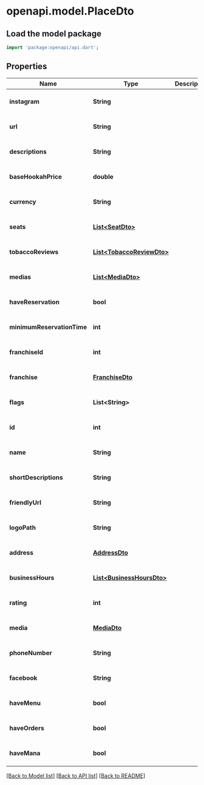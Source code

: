 # openapi.model.PlaceDto

## Load the model package
```dart
import 'package:openapi/api.dart';
```

## Properties
Name | Type | Description | Notes
------------ | ------------- | ------------- | -------------
**instagram** | **String** |  | [optional] [default to null]
**url** | **String** |  | [optional] [default to null]
**descriptions** | **String** |  | [optional] [default to null]
**baseHookahPrice** | **double** |  | [optional] [default to null]
**currency** | **String** |  | [optional] [default to null]
**seats** | [**List&lt;SeatDto&gt;**](SeatDto.md) |  | [optional] [default to []]
**tobaccoReviews** | [**List&lt;TobaccoReviewDto&gt;**](TobaccoReviewDto.md) |  | [optional] [default to []]
**medias** | [**List&lt;MediaDto&gt;**](MediaDto.md) |  | [optional] [default to []]
**haveReservation** | **bool** |  | [optional] [default to null]
**minimumReservationTime** | **int** |  | [optional] [default to null]
**franchiseId** | **int** |  | [optional] [default to null]
**franchise** | [**FranchiseDto**](FranchiseDto.md) |  | [optional] [default to null]
**flags** | **List&lt;String&gt;** |  | [optional] [default to []]
**id** | **int** |  | [optional] [default to null]
**name** | **String** |  | [optional] [default to null]
**shortDescriptions** | **String** |  | [optional] [default to null]
**friendlyUrl** | **String** |  | [optional] [default to null]
**logoPath** | **String** |  | [optional] [default to null]
**address** | [**AddressDto**](AddressDto.md) |  | [optional] [default to null]
**businessHours** | [**List&lt;BusinessHoursDto&gt;**](BusinessHoursDto.md) |  | [optional] [default to []]
**rating** | **int** |  | [optional] [default to null]
**media** | [**MediaDto**](MediaDto.md) |  | [optional] [default to null]
**phoneNumber** | **String** |  | [optional] [default to null]
**facebook** | **String** |  | [optional] [default to null]
**haveMenu** | **bool** |  | [optional] [default to null]
**haveOrders** | **bool** |  | [optional] [default to null]
**haveMana** | **bool** |  | [optional] [default to null]

[[Back to Model list]](../README.md#documentation-for-models) [[Back to API list]](../README.md#documentation-for-api-endpoints) [[Back to README]](../README.md)


